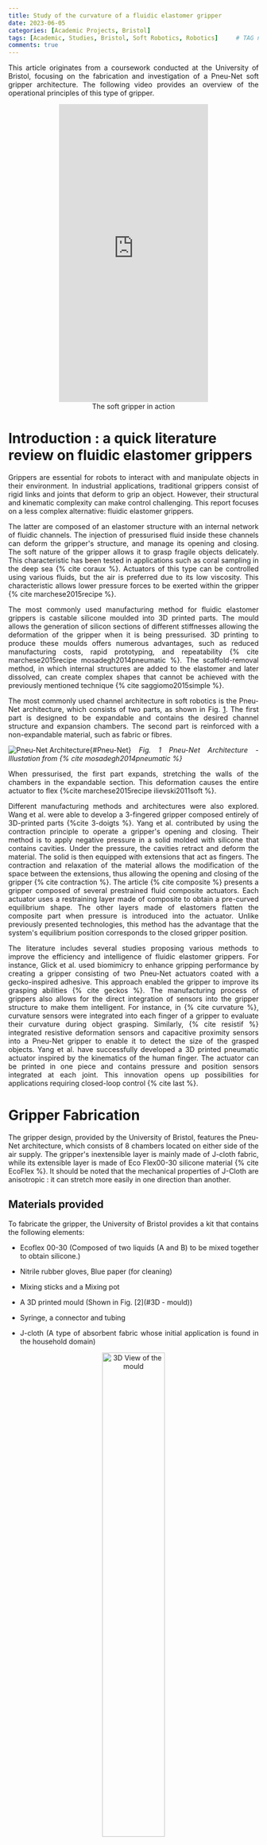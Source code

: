 ```yaml
---
title: Study of the curvature of a fluidic elastomer gripper
date: 2023-06-05
categories: [Academic Projects, Bristol]
tags: [Academic, Studies, Bristol, Soft Robotics, Robotics]     # TAG names should always be lowercase
comments: true
---
```


<style>
  p {
    text-align: justify;
  }
</style>


This article originates from a coursework conducted at the University of Bristol, focusing on the fabrication and investigation of a Pneu-Net soft gripper architecture. 
The following video provides an overview of the operational principles of this type of gripper.

<div style="display: flex; justify-content: center; align-items: center;">
  <iframe width="300em" height="600em" src="https://www.youtube.com/embed/Lk2cIwTRDkE" frameborder="0" allow="autoplay; encrypted-media" allowfullscreen></iframe>
</div>
<center>
The soft gripper in action
</center>


# Introduction : a quick literature review on fluidic elastomer grippers
<p>
Grippers are essential for robots to interact with and manipulate
objects in their environment. In industrial applications, traditional
grippers consist of rigid links and joints that deform to grip an
object. However, their structural and kinematic complexity can make
control challenging. This report focuses on a less complex alternative:
fluidic elastomer grippers. </p>

The latter are composed of an elastomer structure with an internal
network of fluidic channels. The injection of pressurised fluid inside
these channels can deform the gripper's structure, and manage its
opening and closing. The soft nature of the gripper allows it to grasp
fragile objects delicately. This characteristic has been tested in
applications such as coral sampling in the deep sea  {% cite coraux %}. Actuators
of this type can be controlled using various fluids, but the air is
preferred due to its low viscosity. This characteristic allows lower
pressure forces to be exerted within the gripper {% cite marchese2015recipe %}.

The most commonly used manufacturing method for fluidic elastomer
grippers is castable silicone moulded into 3D printed parts. The mould
allows the generation of silicon sections of different stiffnesses
allowing the deformation of the gripper when it is being pressurised. 3D
printing to produce these moulds offers numerous advantages, such as
reduced manufacturing costs, rapid prototyping, and repeatability
{% cite marchese2015recipe mosadegh2014pneumatic  %}. The scaffold-removal
method, in which internal structures are added to the elastomer and
later dissolved, can create complex shapes that cannot be achieved with
the previously mentioned technique {% cite saggiomo2015simple %}.

The most commonly used channel architecture in soft robotics is the
Pneu-Net architecture, which consists of two parts, as shown in Fig.
[1](#Pneu-Net). The first
part is designed to be expandable and contains the desired channel
structure and expansion chambers. The second part is reinforced with a
non-expandable material, such as fabric or fibres. 

<a id="Pneu-Net"></a>
![Pneu-Net Architecture]({{site.baseurl}}/assets/img/soft_robot/pneunet.jpg){#Pneu-Net}
_Fig. 1 Pneu-Net Architecture - Illustation from {% cite mosadegh2014pneumatic %}_



When pressurised, the first part expands, stretching the walls of the
chambers in the expandable section. This deformation causes the entire
actuator to flex {%cite marchese2015recipe ilievski2011soft %}.

Different manufacturing methods and architectures were also explored.
Wang et al. were able to develop a 3-fingered gripper composed entirely
of 3D-printed parts {%cite 3-doigts %}. Yang et al. contributed by using the
contraction principle to operate a gripper's opening and closing. Their
method is to apply negative pressure in a solid molded with silicone
that contains cavities. Under the pressure, the cavities retract and
deform the material. The solid is then equipped with extensions that act
as fingers. The contraction and relaxation of the material allows the
modification of the space between the extensions, thus allowing the
opening and closing of the gripper {% cite contraction %}. The article {% cite composite %} presents a gripper composed of several prestrained fluid composite actuators. Each actuator uses a restraining layer made of composite to obtain a pre-curved equilibrium shape. The other layers made of elastomers flatten the composite part when pressure is introduced into the actuator. Unlike previously presented technologies, this method has the advantage that the system's equilibrium position corresponds to the closed gripper position.

The literature includes several studies proposing various methods to improve the efficiency and intelligence of fluidic elastomer grippers. For instance, Glick et al. used biomimicry to enhance gripping performance by creating a gripper consisting of two Pneu-Net actuators coated with a gecko-inspired adhesive. This approach enabled the gripper to improve its grasping abilities {% cite geckos %}. The manufacturing process of grippers also allows for the direct integration of sensors into the gripper structure to make them intelligent. For instance, in {% cite curvature %}, curvature sensors were integrated into each finger of a gripper to evaluate their curvature during object grasping. Similarly, {% cite resistif %} integrated resistive deformation sensors and capacitive proximity sensors into a Pneu-Net gripper to enable it to detect the size of the grasped objects. Yang et al. have successfully developed a 3D printed pneumatic actuator inspired by the kinematics of the human finger. The actuator can be printed in one piece and contains pressure and position sensors integrated at each joint. This innovation opens up possibilities for applications requiring closed-loop control {% cite last %}.


# Gripper Fabrication

The gripper design, provided by the University of Bristol, features the
Pneu-Net architecture, which consists of 8 chambers located on either
side of the air supply. The gripper's inextensible layer is mainly made
of J-cloth fabric, while its extensible layer is made of Eco Flex00-30
silicone material {% cite EcoFlex %}. It should be noted that the mechanical
properties of J-Cloth are anisotropic : it can stretch more easily in
one direction than another.

## Materials provided

To fabricate the gripper, the University of Bristol provides a kit that
contains the following elements:

-   Ecoflex 00-30 (Composed of two liquids (A and B) to be mixed
    together to obtain silicone.)

-   Nitrile rubber gloves, Blue paper (for cleaning)

-   Mixing sticks and a Mixing pot

-   A 3D printed mould (Shown in Fig.
    [2](#3D - mould))

-   Syringe, a connector and tubing

-   J-cloth (A type of absorbent fabric whose initial application is
    found in the household domain)



<div style="text-align: center;">
    <a id="3D - mould"></a>
    <img src="{{site.baseurl}}/assets/img/soft_robot/Vue_3D.png" style="width: 50%; display: block; margin: 0 auto;" alt="3D View of the mould">
    Fig. 2 CAD model of the 3D printed mould
</div>

## Safety conditions

Even though both components used in the silicone fabrication process are
not skin irritants, as a preventive measure, all handling involving
liquid Ecoflex will be carried out with nitrile gloves.

## Fabrication process

All the instructions for making the gripper are provided in a video made
by Dr. Alix Partridge. The instructions can be summarized in the
following three steps:

-   *Silicone Fabrication Process :* To make silicone, the same process
    will always be used: mix each EcoFlex component in equal proportions
    in a mixing pot, then pour the resulting mixture into a syringe. By
    plugging the end of the syringe, and pulling the plunger, it is
    possible to create vacuum. This will eliminate air bubbles in the
    liquid. This process should be repeated at least 10 times.

-   *First step :* To start, cut a piece of J-cloth slightly larger than
    the mould surface and place it on a smooth surface, like laminated
    cardboard. Ensure that the direction in which the J-tissue can
    stretch is aligned with the longitudinal axis of the mould. Also be
    sure to position a piece of tube at the designated location in the
    centre of the mould. Then make silicone using the method described
    above. Pour the silicone into the mould being careful not to
    introduce air bubbles. The remaining silicone can be applied to the
    J-Cloth using the supplied mixing sticks. Let the silicone dry for a
    minimum of 4 hours.

-   *Second step :* To start, demold the silicone and peel off the
    J-Cloth from the smooth surface. Then, cover the base of the molded
    part with a thin layer of liquid silicone using your finger. Coat
    the surface of the J-Cloth that was in contact with the
    plastic-coated cardboard with silicone as well. Next, place the two
    coated layers in contact, taking care to avoid the formation of air
    bubbles at the joint. After completing this step, it is important to
    allow the silicone to dry for 4 hours.

-   *Third step :* Connect the gripper tube to the syringe using the
    adapter, pressurize it and check for proper functioning

# Experimental design

In the framework of this project, two main experiments are envisioned:
the first one focuses on studying the curvature of the gripper as a
function of the injected air volume, and the second one aims to
determine the gripper's performance in grasping multiple types of
objects.

## Curvature Study

### Hypothesis

By compressing the gripper with different volumes, it is observed that
the curvature of the gripper appears to approach that of a circular arc.
To experimentally test this hypothesis, a measurement method is
established to record the gripper's curvature using a camera. A circular
fitting method will be used to verify if the curvature of the gripper
can be inscribed in a circle. If this hypothesis is validated through
the experiment, it will also be possible to plot the gripper clamping
radius evolution law as a function of the injected air volume.
[]{#part:hypothese label="part:hypothese"}

### Setting up the test bench

For precise measurements, a test bench is utilized to hold the gripper
fixed during compression. This setup ensures a constant fixed position
of the camera and gripper for all tested air volumes. The test bench, as
shown in Fig. [3](#test_bench), also includes a graduated ruler that serves as
a scale during machine vision analysis. A black background is placed to
aid the machine vision procedure, and red pinheads are evenly
distributed along the gripper for subsequent identification of its
curvature (Fig. [3](#test_bench)). The machine vision technique employed is
elaborated in a following section

### Proposed experimental protocol

The following method is used for each volume from 0 to 60 ml with a step
of 5 ml:

-   The considered volume is injected into the gripper and a paper clip
    is used to clamp the tube and keep the gripper in a fixed position.

-   A scene acquisition is performed using a camera, which is a
    smartphone held on a tripod.

-   The coordinates of the gripper pinheads are extracted using a
    machine vision algorithm, which provides pixel coordinates in the
    image reference frame.

-   The circle-fit library {%cite pypi %} is used to determine the parameters
    of the circle (center coordinates and radius) that best fits all the
    gripper points. The accuracy and precision of the model are
    evaluated using the value of the residual error provided by the
    library. The results obtained are returned in pixels, the scale
    present on the photo allows to convert the found values into
    centimeters.

-   The gripper markers and the fitting circle are displayed on the same
    graph.

First, these data will allow us to study the evolution of the residual
error according to the injected air volume, in order to check if the
gripper curvature can be approximated by a circle.

### Description of the machine vision method used

The method used is based on the elements provided in the document
{% cite QiConn-2023 %}. For each image to be processed, the same method is
applied. The different functions used come from the Python module OpenCV
which allows image processing {%cite opencv_library %}. The coordinates of the
gripper points are stored in a list and are subsequently used for
interpretations. The steps of the machine vision algorithm are described
in Fig. [3](#test_bench).



<div style="text-align: center;">
    <a id="test_bench"></a>
    <img src="{{site.baseurl}}/assets/img/soft_robot/Machine_Vision.png" style="width: 75%; display: block; margin: 0 auto;" alt="test bench">
    Fig. 3 Test Bench made of Legos
</div>

The entire code used in this project is available in the dedicated
Github repository which can be found
[here](https://github.com/EdRlld/Soft_Robotics_Machine_Vision).

## Study of the grasping capability of the soft gripper

### Hypothesis

An assumption is made that the gripper is capable of lifting a wide
range of differently shaped objects. The following experiment aims to
test the gripper's ability to lift various types of objects.

### Proposed experimental protocol {#part:exp2}

The objective of this experiment is to study the configuration and
grasping capability of the gripper on various everyday objects. The
experimental protocol involves the following steps:

-   Select an object and measure its mass.

-   Place the object on a flat surface.

-   Position the gripper on the object and compress the syringe.

-   Attempt to lift the object while taking a photograph of the
    configuration.

# Results and Analysis

## Curvature Study

### Machine Vision Results

The machine vision method is applied and allows obtaining the gripper's
shape for different volumes as presented in Fig.
[4](#fig:Gripper_gaits). For display convenience, only half of
the tested volumes are shown.

<div style="text-align: center;">
    <a id="fig:Gripper_gaits"></a>
    <img src="{{site.baseurl}}/assets/img/soft_robot/Extraction_of_gripper_gaits.svg" style="width: 75%; display: block; margin: 0 auto;" alt="gripper gaits">
</div>

<div style="text-align: center;">
Fig.4 Gripper gaits
</div>

It is possible to observe that when the volume is zero (the gripper is
not compressed), it is already curved due to the effect of gravity on
the soft material.

### Circular fitting results and interpretations

Using the different coordinates of the points, a circular fitting is
performed for each volume value. Fig.
[5](#fig:Circular_fitting) shows 4 examples of circular fitting.


<div style="text-align: center;">
    <a id="fig:Circular_fitting"></a>
    <img src="{{site.baseurl}}/assets/img/soft_robot/circular_fitting.png" style="width: 50%; display: block; margin: 0 auto;" alt="Circular Fitting">
</div>

<div style="text-align: center;">
Fig.5 Circular Fitting
</div>²

As the quantity of injected air increases, fitting a circle to the
curvature of the gripper becomes more difficult. This is supported by
the residual error curve (Fig.
[6](#fig:Circular_error)), which represents the root mean square
error between data points and the circumference of the regression circle
{% cite pypi %}. The gripper's curvature can be approximated by a circular arc
from 0 to 25 ml, with a residual error below 1 mm. However, the residual
error increases beyond 30 ml, indicating that the curvature cannot be
approximated by a circular arc. Thus, presenting the clamping radius as
a function of the gripper is not relevant from 0 to 60 ml. The
hypothesis stated in section
The hypothesis part is not validated.

<div style="text-align: center;">
    <a id="fig:Circular_error"></a>
    <img src="{{site.baseurl}}/assets/img/soft_robot/Residual_Error_display.svg" style="width: 75%; display: block; margin: 0 auto;" alt="fig:Circular_error">
</div>

<div style="text-align: center;">
Fig.6 Residual error as a function of injected
volume
</div>

### Study of another parameter

It is not possible to accurately represent the entire curvature of the
gripper using a circular arc. However, an appropriate parameter is being
sought to quantify this curvature. Therefore, the concept of the
\"corrected clamping radius\" is introduced, which corresponds to the
radius of the circle passing through the center and the gripper ends as
shown in Fig. [7](#fig:bending_angle). This parameter indirectly quantifies the
size of objects that the gripper can grasp. Finding a model to represent
the evolution of this parameter is relevant as it could serve as a
control law in a more intricate system.

<div style="text-align: center;">
    <a id="fig:bending_angle"></a>
    <img src="{{site.baseurl}}/assets/img/soft_robot/Bending_Angle.png" style="width: 50%; display: block; margin: 0 auto;" alt="fig:bending_angle">
</div>

<div style="text-align: center;">
Fig.7 Definition of the Corrected clamping
radius
</div>

Thus, the circular fitting method is applied to only 3 points. Given the
number of points considered, circular fitting is perfect, and for each
volume value, the corrected clamping radius is derived. The resulting
graph is presented in Figure
[8](#fig:bending_linear).

<div style="text-align: center;">
    <a id="fig:bending_linear"></a>
    <img src="{{site.baseurl}}/assets/img/soft_robot/Circular_Regression_with_3_points.svg" style="width: 65%; display: block; margin: 0 auto;" alt="fig:bending_linear">
</div>

<div style="text-align: center;">
Fig.8 Evolution of corrected clamping
radius
</div>

The experimental points obtained allow a modeling of the corrected
clamping radius (CCR) as a function of the volume. A polynomial
regression is applied to the data, and it turns out that a 5th order
regression yields the best correlation coefficient without overfitting.
The derived equation is shown in
Fig.[8](#fig:bending_linear).

## Study of the grasping capability of the soft gripper

By using the experimental protocol mentioned, the
gripper lifted the different objects presented in Fig.
[9](#sousou): a cardboard box,
a 3D printed piece, a Rubik's Cube, and a meter.

The gripper was found to be able to grasp a range of objects as long as
their weight is less than 120g. Beyond this threshold, the gripper
slides and is unable to hold the object. In addition, the shape of the
gripper does not match that of the object it grabs: only the two ends
are in contact.

To improve the performance of the gripper, it could be considered to add
a rough surface like sandpaper to ensure better adhesion, similar to the
work done by {% cite geckos %}.

<div style="text-align: center;">
    <a id="sousou"></a>
    <img src="{{site.baseurl}}/assets/img/soft_robot/objects_tests.png" style="width: 50%; display: block; margin: 0 auto;" alt="sousou">
</div>

<div style="text-align: center;">
Fig.9 Various tested objects
radius
</div>

# Discussion

## Improvement suggestions on the fabrication method

### Tubing problem

During the manufacturing process, a difficulty arose during the
demolding stage, resulting in the tube being held in the mold and
detachment from the silicone part, as shown in Fig.
[10](#fig:probleme){reference-type="ref" reference="fig:probleme"}. I
attempted to remedy the situation by using glue to reattach the tube,
but the physical properties of the silicone hindered the adhesion of the
glue, rendering this solution ineffective.

<div style="text-align: center;">
    <a id="fig:probleme"></a>
    <img src="{{site.baseurl}}/assets/img/soft_robot/probleme_1.jpg" style="width: 50%; display: block; margin: 0 auto;" alt="fig:probleme">
</div>

<div style="text-align: center;">
Fig.10 Fabrication problem encountered
</div>

To address the difficulty at hand, the manufacturing process of the
molded part had to be restarted with various precautions taken. Abrasive
paper was utilized to sand the outer surface of the tube for better
silicone adhesion, and the part of the mold that held the tube was also
sanded to make detachment easier. Once the tube was properly positioned
in the mold, the tube base was degreased with 90% alcohol. With these
measures in place, the molded part of the gripper was successfully
manufactured without any detachment issues.

### Air leakage issues

During the manufacturing process, another issue was observed which
concerned air leakage during the final gripper testing. These leaks were
found at the junction between the J-Cloth and the molded part. An
additional step was added to the process to overcome this issue. At the
end of the second step of the manufacturing process, a silicone sealant is applied all around the
molded part to prevent leakage. The sealant is depicted in yellow in
Fig. [11](#fig:joint).


<div style="text-align: center;">
    <a id="fig:joint"></a>
    <img src="{{site.baseurl}}/assets/img/soft_robot/joint.svg" style="width: 40%; display: block; margin: 0 auto;" alt="fig:joint">
</div>

<div style="text-align: center;">
Fig.11 Addition of a seal to ensure tightness.
</div>



## Suggestion for design improvement

The current gripper could only limit two degrees of freedom during the
grasping experiment due to its two contact points. To improve this, a
feasible solution would be to add a new part to the gripper that blocks
all three degrees of freedom, enhancing grasping quality and preventing
object movement on all axes. Increasing the contact surface between the
gripper and the object by adding a third contact point would also
improve grip. To achieve this, we modified the existing gripper's CAD
model, creating a three-fingered gripper with 120-degree spacing between
each finger. The resulting 3D model was then printed (Fig.
[12](#fig:3pince)).

<div style="text-align: center;">
    <a id="fig:3pince"></a>
    <img src="{{site.baseurl}}/assets/img/soft_robot/3parts.jpg" style="width: 40%; display: block; margin: 0 auto;" alt="fig:3pince">
</div>

<div style="text-align: center;">
Fig.12 Gripper design proposal
</div>


A silicone shortage prevented full fabrication of the designed gripper
for performance testing and validation of previous hypotheses. To
address this, an extension of this work could involve repeating the
grasping experiment using the new gripper design and quantifying
performance differences between the original and new designs.

# Conclusion

This project allowed for the discovery of theoretical and practical
concepts related to fluidic elastomer grippers, with a focus on the
Pneu-Net architecture. The curvature of the gripper during compression
can only be considered as an arc of a circle in the volume range of 0 to
25 milliliters. By introducing the parameter of corrected clamping
radius, it was possible to establish a polynomial relationship between
this parameter and the injected air volume. It should be noted that the
law modeled is specific to the gripper fabricated in this report.
Indeed, variations in fabrication can modify the curvature behavior of
the gripper. The gripping capacity of the gripper was also investigated,
demonstrating its ability to grasp various objects of different shapes
and masses. Finally, design and manufacturing improvements were proposed
for the gripper.

{% bibliography %}



